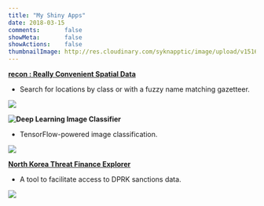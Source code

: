 ```yaml
---
title: "My Shiny Apps"
date: 2018-03-15
comments:       false
showMeta:       false
showActions:    false
thumbnailImage: http://res.cloudinary.com/syknapptic/image/upload/v1516468904/logo_rd5ifq.png
---
```


__[recon : Really Convenient Spatial Data](https://bknapp.shinyapps.io/recon/)__

* Search for locations by class or with a fuzzy name matching gazetteer.

![](/img/recon.gif)


__![Deep Learning Image Classifier](https://bknapp.shinyapps.io/imagecrawler/)__

* TensorFlow-powered image classification.

![](/img/imagecrawler.gif)

__[North Korea Threat Finance Explorer](https://bknapp.shinyapps.io/dprk/)__

* A tool to facilitate access to DPRK sanctions data.

![](/img/nktfe_1.gif)
